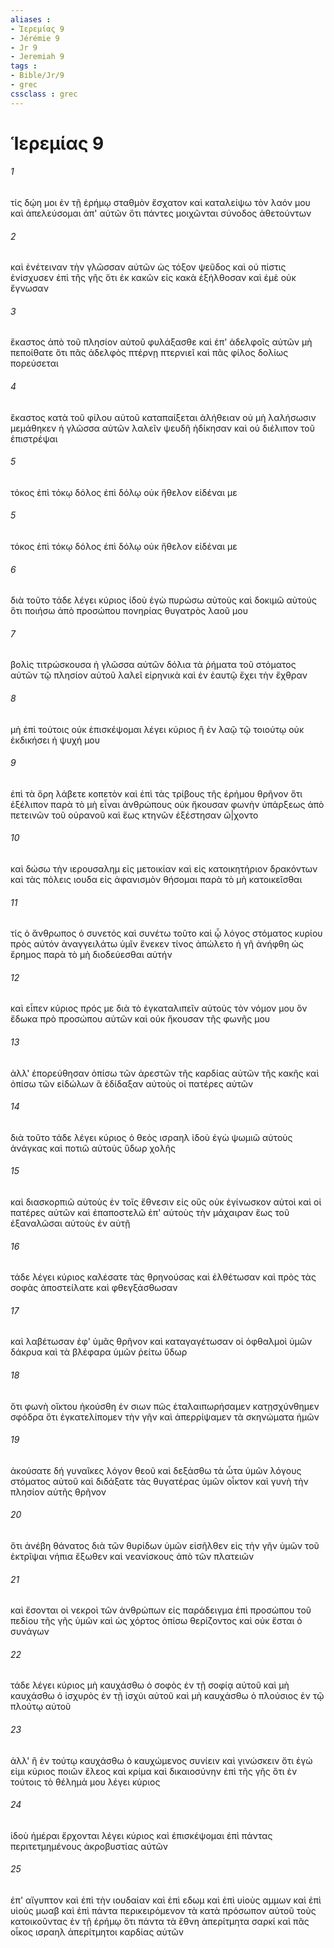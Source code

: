 ```yaml
---
aliases : 
- Ἱερεμίας 9
- Jérémie 9
- Jr 9
- Jeremiah 9
tags : 
- Bible/Jr/9
- grec
cssclass : grec
---
```


# Ἱερεμίας 9

###### 1
τίς δῴη μοι ἐν τῇ ἐρήμῳ σταθμὸν ἔσχατον καὶ καταλείψω τὸν λαόν μου καὶ ἀπελεύσομαι ἀπ' αὐτῶν ὅτι πάντες μοιχῶνται σύνοδος ἀθετούντων
###### 2
καὶ ἐνέτειναν τὴν γλῶσσαν αὐτῶν ὡς τόξον ψεῦδος καὶ οὐ πίστις ἐνίσχυσεν ἐπὶ τῆς γῆς ὅτι ἐκ κακῶν εἰς κακὰ ἐξήλθοσαν καὶ ἐμὲ οὐκ ἔγνωσαν
###### 3
ἕκαστος ἀπὸ τοῦ πλησίον αὐτοῦ φυλάξασθε καὶ ἐπ' ἀδελφοῖς αὐτῶν μὴ πεποίθατε ὅτι πᾶς ἀδελφὸς πτέρνῃ πτερνιεῖ καὶ πᾶς φίλος δολίως πορεύσεται
###### 4
ἕκαστος κατὰ τοῦ φίλου αὐτοῦ καταπαίξεται ἀλήθειαν οὐ μὴ λαλήσωσιν μεμάθηκεν ἡ γλῶσσα αὐτῶν λαλεῖν ψευδῆ ἠδίκησαν καὶ οὐ διέλιπον τοῦ ἐπιστρέψαι
###### 5
τόκος ἐπὶ τόκῳ δόλος ἐπὶ δόλῳ οὐκ ἤθελον εἰδέναι με
###### 5
τόκος ἐπὶ τόκῳ δόλος ἐπὶ δόλῳ οὐκ ἤθελον εἰδέναι με
###### 6
διὰ τοῦτο τάδε λέγει κύριος ἰδοὺ ἐγὼ πυρώσω αὐτοὺς καὶ δοκιμῶ αὐτούς ὅτι ποιήσω ἀπὸ προσώπου πονηρίας θυγατρὸς λαοῦ μου
###### 7
βολὶς τιτρώσκουσα ἡ γλῶσσα αὐτῶν δόλια τὰ ῥήματα τοῦ στόματος αὐτῶν τῷ πλησίον αὐτοῦ λαλεῖ εἰρηνικὰ καὶ ἐν ἑαυτῷ ἔχει τὴν ἔχθραν
###### 8
μὴ ἐπὶ τούτοις οὐκ ἐπισκέψομαι λέγει κύριος ἢ ἐν λαῷ τῷ τοιούτῳ οὐκ ἐκδικήσει ἡ ψυχή μου
###### 9
ἐπὶ τὰ ὄρη λάβετε κοπετὸν καὶ ἐπὶ τὰς τρίβους τῆς ἐρήμου θρῆνον ὅτι ἐξέλιπον παρὰ τὸ μὴ εἶναι ἀνθρώπους οὐκ ἤκουσαν φωνὴν ὑπάρξεως ἀπὸ πετεινῶν τοῦ οὐρανοῦ καὶ ἕως κτηνῶν ἐξέστησαν ὤ|χοντο
###### 10
καὶ δώσω τὴν ιερουσαλημ εἰς μετοικίαν καὶ εἰς κατοικητήριον δρακόντων καὶ τὰς πόλεις ιουδα εἰς ἀφανισμὸν θήσομαι παρὰ τὸ μὴ κατοικεῖσθαι
###### 11
τίς ὁ ἄνθρωπος ὁ συνετός καὶ συνέτω τοῦτο καὶ ᾧ λόγος στόματος κυρίου πρὸς αὐτόν ἀναγγειλάτω ὑμῖν ἕνεκεν τίνος ἀπώλετο ἡ γῆ ἀνήφθη ὡς ἔρημος παρὰ τὸ μὴ διοδεύεσθαι αὐτήν
###### 12
καὶ εἶπεν κύριος πρός με διὰ τὸ ἐγκαταλιπεῖν αὐτοὺς τὸν νόμον μου ὃν ἔδωκα πρὸ προσώπου αὐτῶν καὶ οὐκ ἤκουσαν τῆς φωνῆς μου
###### 13
ἀλλ' ἐπορεύθησαν ὀπίσω τῶν ἀρεστῶν τῆς καρδίας αὐτῶν τῆς κακῆς καὶ ὀπίσω τῶν εἰδώλων ἃ ἐδίδαξαν αὐτοὺς οἱ πατέρες αὐτῶν
###### 14
διὰ τοῦτο τάδε λέγει κύριος ὁ θεὸς ισραηλ ἰδοὺ ἐγὼ ψωμιῶ αὐτοὺς ἀνάγκας καὶ ποτιῶ αὐτοὺς ὕδωρ χολῆς
###### 15
καὶ διασκορπιῶ αὐτοὺς ἐν τοῖς ἔθνεσιν εἰς οὓς οὐκ ἐγίνωσκον αὐτοὶ καὶ οἱ πατέρες αὐτῶν καὶ ἐπαποστελῶ ἐπ' αὐτοὺς τὴν μάχαιραν ἕως τοῦ ἐξαναλῶσαι αὐτοὺς ἐν αὐτῇ
###### 16
τάδε λέγει κύριος καλέσατε τὰς θρηνούσας καὶ ἐλθέτωσαν καὶ πρὸς τὰς σοφὰς ἀποστείλατε καὶ φθεγξάσθωσαν
###### 17
καὶ λαβέτωσαν ἐφ' ὑμᾶς θρῆνον καὶ καταγαγέτωσαν οἱ ὀφθαλμοὶ ὑμῶν δάκρυα καὶ τὰ βλέφαρα ὑμῶν ῥείτω ὕδωρ
###### 18
ὅτι φωνὴ οἴκτου ἠκούσθη ἐν σιων πῶς ἐταλαιπωρήσαμεν κατῃσχύνθημεν σφόδρα ὅτι ἐγκατελίπομεν τὴν γῆν καὶ ἀπερρίψαμεν τὰ σκηνώματα ἡμῶν
###### 19
ἀκούσατε δή γυναῖκες λόγον θεοῦ καὶ δεξάσθω τὰ ὦτα ὑμῶν λόγους στόματος αὐτοῦ καὶ διδάξατε τὰς θυγατέρας ὑμῶν οἶκτον καὶ γυνὴ τὴν πλησίον αὐτῆς θρῆνον
###### 20
ὅτι ἀνέβη θάνατος διὰ τῶν θυρίδων ὑμῶν εἰσῆλθεν εἰς τὴν γῆν ὑμῶν τοῦ ἐκτρῖψαι νήπια ἔξωθεν καὶ νεανίσκους ἀπὸ τῶν πλατειῶν
###### 21
καὶ ἔσονται οἱ νεκροὶ τῶν ἀνθρώπων εἰς παράδειγμα ἐπὶ προσώπου τοῦ πεδίου τῆς γῆς ὑμῶν καὶ ὡς χόρτος ὀπίσω θερίζοντος καὶ οὐκ ἔσται ὁ συνάγων
###### 22
τάδε λέγει κύριος μὴ καυχάσθω ὁ σοφὸς ἐν τῇ σοφίᾳ αὐτοῦ καὶ μὴ καυχάσθω ὁ ἰσχυρὸς ἐν τῇ ἰσχύι αὐτοῦ καὶ μὴ καυχάσθω ὁ πλούσιος ἐν τῷ πλούτῳ αὐτοῦ
###### 23
ἀλλ' ἢ ἐν τούτῳ καυχάσθω ὁ καυχώμενος συνίειν καὶ γινώσκειν ὅτι ἐγώ εἰμι κύριος ποιῶν ἔλεος καὶ κρίμα καὶ δικαιοσύνην ἐπὶ τῆς γῆς ὅτι ἐν τούτοις τὸ θέλημά μου λέγει κύριος
###### 24
ἰδοὺ ἡμέραι ἔρχονται λέγει κύριος καὶ ἐπισκέψομαι ἐπὶ πάντας περιτετμημένους ἀκροβυστίας αὐτῶν
###### 25
ἐπ' αἴγυπτον καὶ ἐπὶ τὴν ιουδαίαν καὶ ἐπὶ εδωμ καὶ ἐπὶ υἱοὺς αμμων καὶ ἐπὶ υἱοὺς μωαβ καὶ ἐπὶ πάντα περικειρόμενον τὰ κατὰ πρόσωπον αὐτοῦ τοὺς κατοικοῦντας ἐν τῇ ἐρήμῳ ὅτι πάντα τὰ ἔθνη ἀπερίτμητα σαρκί καὶ πᾶς οἶκος ισραηλ ἀπερίτμητοι καρδίας αὐτῶν
